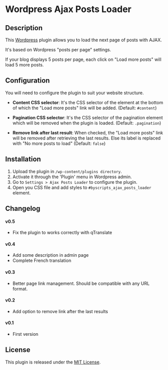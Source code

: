 Wordpress Ajax Posts Loader
===========================

Description
-----------

This [Wordpress](http://wordpress.org) plugin allows you to load the next page of posts with AJAX.

It's based on Wordpress "posts per page" settings.

If your blog displays 5 posts per page, each click on "Load more posts" will load 5 more posts.

Configuration
-------------

You will need to configure the plugin to suit your website structure.

* **Content CSS selector**: It's the CSS selector of the element at the bottom of which the "Load more posts" link will be added. (Default: `#content`)

* **Pagination CSS selector**: It's the CSS selector of the pagination element which will be removed when the plugin is loaded. (Default: `.pagination`)

* **Remove link after last result**: When checked, the "Load more posts" link will be removed after retrieving the last results. Else its label is replaced with "No more posts to load" (Default: `false`)

Installation
------------

1. Upload the plugin in `/wp-content/plugins directory`.
2. Activate it through the 'Plugin' menu in Wordpress admin.
3. Go to `Settings > Ajax Posts Loader` to configure the plugin.
4. Open you CSS file and add styles to `#byscripts_ajax_posts_loader` element.

Changelog
---------

#### v0.5

- Fix the plugin to works correctly with qTranslate

#### v0.4

- Add some description in admin page
- Complete French translation

#### v0.3

- Better page link management. Should be compatible with any URL format.

#### v0.2

- Add option to remove link after the last results

#### v0.1

- First version

License
-------

This plugin is released under the [MIT License](http://opensource.org/licenses/MIT).